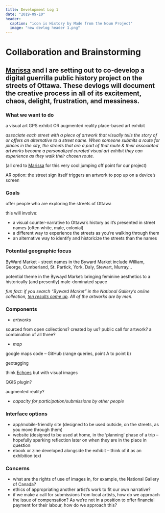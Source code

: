 ```yaml
---
title: Development Log 1
date: "2019-09-10" 
header:
  caption: "icon is History by Made from the Noun Project"
  image: "new devlog header 1.png"
--- 
```

# Collaboration and Brainstorming 
## [Marissa](https://marissafoley.netlify.com/) and I are setting out to co-develop a digital guerrilla public history project on the streets of Ottawa. These devlogs will document the creative process in all of its excitement, chaos, delight, frustration, and messiness.  

### What we want to do
a visual art GPS exhibit OR augmented reality place-based art exhibit 

*associate each street with a piece of artwork that visually tells the story of or offers an alternative to a street name. When someone submits a route for places in the city, the streets that are a part of that route & their associated artworks become a personalized curated visual art exhibit they can experience as they walk their chosen route.*

(all cred to [Marissa](https://marissafoley.netlify.com) for this very cool jumping off point for our project)

AR option: the street sign itself triggers an artwork to pop up on a device’s screen   

### Goals
offer people who are exploring the streets of Ottawa 

this will involve: 
+ a visual counter-narrative to Ottawa’s history as it’s presented in street names (often white, male, colonial) 
+ a different way to experience the streets as you’re walking through them
+ an alternative way to identify and historicize the streets than the names 

### Potential geographic focus
ByWard Market - street names in the Byward Market include William, George, Cumberland, St. Partick, York, Daly, Stewart, Murray… 

potential theme in the Bywayd Market: bringing feminine aesthetics to a historically (and presently) male-dominated space 

*fun fact: if you search “Byward Market” in the National Gallery’s online collection, [ten results come up](https://www.gallery.ca/collection/search-the-collection?search_api_views_fulltext=byward%20market%20&sort_by=search_api_relevance). All of the artworks are by men.* 

### Components 
+ *artworks* 

sourced from open collections? created by us? public call for artwork? a combination of all three?

+ *map* 

google maps code – GitHub (range queries, point A to point b)

geotagging 

think [Echoes](https://echoes.xyz/) but with visual images

QGIS plugin? 

augmented reality? 

+ *capacity for participation/submissions by other people*

### Interface options
+ app/mobile-friendly site (designed to be used outside, on the streets, as you move through them)
+ website (designed to be used at home, in the ‘planning’ phase of a trip – hopefully sparking reflection later on when they are in the place in question 
+ ebook or zine developed alongside the exhibit – think of it as an exhibition text 

### Concerns 
+ what are the rights of use of images in, for example, the National Gallery of Canada? 
+ ethics of appropriating another artist’s work to fit our own narrative? 
+ if we make a call for submissions from local artists, how do we approach the issue of compensation? As we’re not in a position to offer financial payment for their labour, how do we approach this? 
